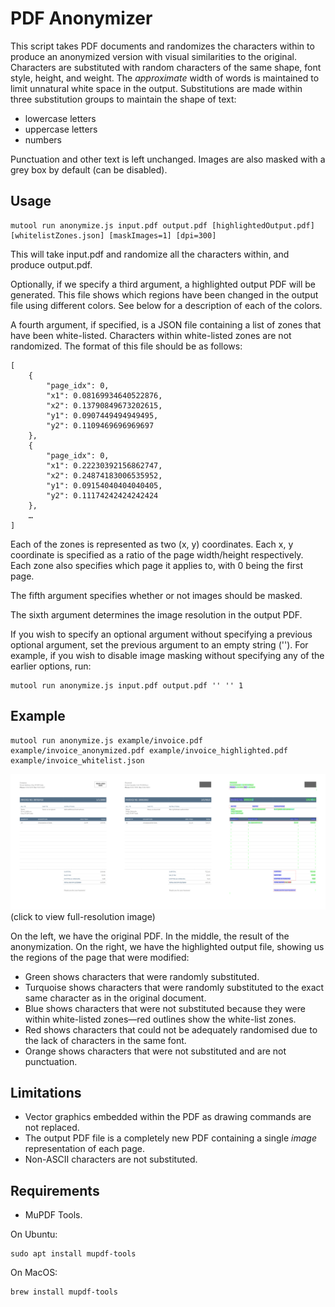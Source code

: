 # PDF Anonymizer

This script takes PDF documents and randomizes the characters within to produce an anonymized version with visual similarities to the original.
Characters are substituted with random characters of the same shape, font style, height, and weight. The _approximate_ width of words is maintained to limit unnatural white space in the output.
Substitutions are made within three substitution groups to maintain the shape of text:
- lowercase letters
- uppercase letters
- numbers

Punctuation and other text is left unchanged.
Images are also masked with a grey box by default (can be disabled).

## Usage
```
mutool run anonymize.js input.pdf output.pdf [highlightedOutput.pdf] [whitelistZones.json] [maskImages=1] [dpi=300]
```

This will take input.pdf and randomize all the characters within, and produce output.pdf.

Optionally, if we specify a third argument, a highlighted output PDF will be generated. This file shows which regions have been changed in the output file using different colors. See below for a description of each of the colors.

A fourth argument, if specified, is a JSON file containing a list of zones that have been white-listed. Characters within white-listed zones are not randomized. The format of this file should be as follows:
```
[
    {
        "page_idx": 0,
        "x1": 0.08169934640522876,
        "x2": 0.13790849673202615,
        "y1": 0.0907449494949495,
        "y2": 0.1109469696969697
    },
    {
        "page_idx": 0,
        "x1": 0.22230392156862747,
        "x2": 0.24874183006535952,
        "y1": 0.09154040404040405,
        "y2": 0.11174242424242424
    },
    …
]
```
Each of the zones is represented as two (x, y) coordinates. Each x, y coordinate is specified as a ratio of the page width/height respectively.
Each zone also specifies which page it applies to, with 0 being the first page.

The fifth argument specifies whether or not images should be masked. 

The sixth argument determines the image resolution in the output PDF.

If you wish to specify an optional argument without specifying a previous optional argument, set the previous argument to an empty string ('').
For example, if you wish to disable image masking without specifying any of the earlier options, run:
```
mutool run anonymize.js input.pdf output.pdf '' '' 1
```

## Example
```
mutool run anonymize.js example/invoice.pdf example/invoice_anonymized.pdf example/invoice_highlighted.pdf example/invoice_whitelist.json
```
![Example invoice anonymization](images/combined.png)
(click to view full-resolution image)

On the left, we have the original PDF. In the middle, the result of the anonymization. On the right, we have the highlighted output file, showing us the regions of the page that were modified:
- Green shows characters that were randomly substituted.
- Turquoise shows characters that were randomly substituted to the exact same character as in the original document.
- Blue shows characters that were not substituted because they were within white-listed zones—red outlines show the white-list zones.
- Red shows characters that could not be adequately randomised due to the lack of characters in the same font.
- Orange shows characters that were not substituted and are not punctuation.

## Limitations
- Vector graphics embedded within the PDF as drawing commands are not replaced.
- The output PDF file is a completely new PDF containing a single _image_ representation of each page.
- Non-ASCII characters are not substituted.

## Requirements
- MuPDF Tools.

On Ubuntu:
```
sudo apt install mupdf-tools
```

On MacOS:
```
brew install mupdf-tools
```
